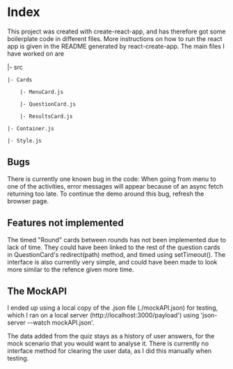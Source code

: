 
# Index 

This project was created with create-react-app, and has therefore got some boilerplate code in different files. 
More instructions on how to run the react app is given in the README generated by react-create-app. 
The main files I have worked on are

|- src

    |- Cards

        |- MenuCard.js

        |- QuestionCard.js

        |- ResultsCard.js

    |- Container.js

    |- Style.js

## Bugs

There is currently one known bug in the code: 
When going from menu to one of the activities, error messages will appear because of an async fetch returning too late. 
To continue the demo around this bug, refresh the browser page. 

## Features not implemented

The timed "Round" cards between rounds has not been implemented due to lack of time. 
They could have been linked to the rest of the question cards in QuestionCard's redirect(path) method, and timed using setTimeout().
The interface is also currently very simple, and could have been made to look more similar to the refence given more time. 

## The MockAPI

I ended up using a local copy of the .json file (./mockAPI.json) for testing, 
which I ran on a local server (http://localhost:3000/payload') using 'json-server --watch mockAPI.json'. 

The data added from the quiz stays as a history of user answers, for the mock scenario that you would want to analyse it. 
There is currently no interface method for clearing the user data, as I did this manually when testing. 
